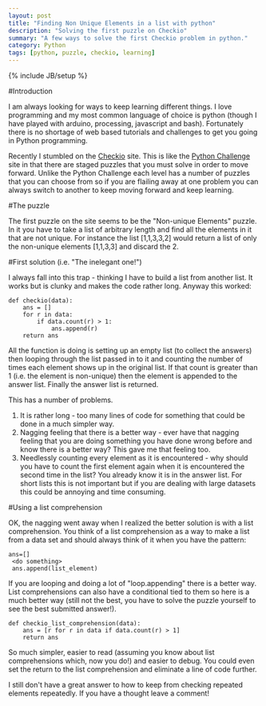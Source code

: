 ```yaml
---
layout: post
title: "Finding Non Unique Elements in a list with python"
description: "Solving the first puzzle on Checkio"
summary: "A few ways to solve the first Checkio problem in python."
category: Python
tags: [python, puzzle, checkio, learning]
---
```

{% include JB/setup %}

#Introduction

I am always looking for ways to keep learning different things.  I love programming and my most common language of choice is python (though I have played with arduino, processing, javascript and bash).  Fortunately there is no shortage of web based tutorials and challenges to get you going in Python programming.

Recently I stumbled on the [Checkio](http://www.checkio.org) site.  This is like the [Python Challenge](http://pythonchallenge.com) site in that there are staged puzzles that you must solve in order to move forward.  Unlike the Python Challenge each level has a number of puzzles that you can choose from so if you are flailing away at one problem you can always switch to another to keep moving forward and keep learning.

#The puzzle

The first puzzle on the site seems to be the "Non-unique Elements" puzzle.  In it you have to take a list of arbitrary length and find all the elements in it that are not unique.  For instance the list [1,1,3,3,2] would return a list of only the non-unique elements [1,1,3,3] and discard the 2.  

#First solution (i.e. "The inelegant one!")

I always fall into this trap - thinking I have to build a list from another list.  It works but is clunky and makes the code rather long.  Anyway this worked:

    def checkio(data):
        ans = []
        for r in data:
            if data.count(r) > 1:
                ans.append(r)
        return ans

All the function is doing is setting up an empty list (to collect the answers) then looping through the list passed in to it and counting the number of times each element shows up in the original list.  If that count is greater than 1 (i.e. the element is non-unique) then the element is appended to the answer list.  Finally the answer list is returned.

This has a number of problems.

1. It is rather long - too many lines of code for something that could be done in a much simpler way.
1. Nagging feeling that there is a better way - ever have that nagging feeling that you are doing something you have done wrong before and know there is a better way?  This gave me that feeling too.
1. Needlessly counting every element as it is encountered - why should you have to count the first element again when it is encountered the second time in the list?  You already know it is in the answer list.  For short lists this is not important but if you are dealing with large datasets this could be annoying and time consuming.

#Using a list comprehension

OK, the nagging went away when I realized the better solution is with a list comprehension. You think of a list comprehension as a way to make a list from a data set and should always think of it when you have the pattern:

    ans=[]
	 <do something>
	 ans.append(list_element)

If you are looping and doing a lot of "loop.appending" there is a better way.  List comprehensions can also have a conditional tied to them so here is a much better way (still not the best, you have to solve the puzzle yourself to see the best submitted answer!).

    def checkio_list_comprehension(data):
        ans = [r for r in data if data.count(r) > 1]
        return ans

So much simpler, easier to read (assuming you know about list comprehensions which, now you do!) and easier to debug.  You could even set the return to the list comprehension and eliminate a line of code further.

I still don't have a great answer to how to keep from checking repeated elements repeatedly.  If you have a thought leave a comment!

